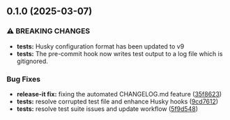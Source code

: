 ## 0.1.0 (2025-03-07)

### ⚠ BREAKING CHANGES

* **tests:** Husky configuration format has been updated to v9
* **tests:** The pre-commit hook now writes
 test output to a log file which is gitignored.

### Bug Fixes

* **release-it fix:** fixing the automated CHANGELOG.md feature ([35f8623](https://github.com/mj163/user_authentication_nextjs/commit/35f862345daf24899528cb614071be35acc4269e))
* **tests:** resolve corrupted test file and enhance Husky hooks ([9cd7612](https://github.com/mj163/user_authentication_nextjs/commit/9cd76122550044fa455c0e21af3f8486af5644aa))
* **tests:** resolve test suite issues and update workflow ([5f9d548](https://github.com/mj163/user_authentication_nextjs/commit/5f9d548b54a711a2fb119b0009020f546d534f6e))
